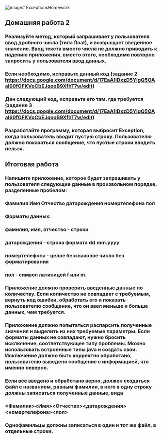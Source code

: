 ![image](https://github.com/Egor5678R/ExceptionsHomework/assets/114798208/5b64404a-2e0a-4cfd-a689-e40f86ffcbf2)# ExceptionsHomework
## Домашняя работа 2
### Реализуйте метод, который запрашивает у пользователя ввод дробного числа (типа float), и возвращает введенное значение. Ввод текста вместо числа не должно приводить к падению приложения, вместо этого, необходимо повторно запросить у пользователя ввод данных.

### Если необходимо, исправьте данный код (задание 2 https://docs.google.com/document/d/17EaA1lDxzD5YigQ5OAal60fOFKVoCbEJqooB9XfhT7w/edit)

### Дан следующий код, исправьте его там, где требуется (задание 3 https://docs.google.com/document/d/17EaA1lDxzD5YigQ5OAal60fOFKVoCbEJqooB9XfhT7w/edit)

### Разработайте программу, которая выбросит Exception, когда пользователь вводит пустую строку. Пользователю должно показаться сообщение, что пустые строки вводить нельзя.
## Итоговая работа
### Напишите приложение, которое будет запрашивать у пользователя следующие данные в произвольном порядке, разделенные пробелом:
### Фамилия Имя Отчество датарождения номертелефона пол

### Форматы данных:
### фамилия, имя, отчество - строки
### датарождения - строка формата dd.mm.yyyy
### номертелефона - целое беззнаковое число без форматирования
### пол - символ латиницей f или m.

### Приложение должно проверить введенные данные по количеству. Если количество не совпадает с требуемым, вернуть код ошибки, обработать его и показать пользователю сообщение, что он ввел меньше и больше данных, чем требуется.

### Приложение должно попытаться распарсить полученные значения и выделить из них требуемые параметры. Если форматы данных не совпадают, нужно бросить исключение, соответствующее типу проблемы. Можно использовать встроенные типы java и создать свои. Исключение должно быть корректно обработано, пользователю выведено сообщение с информацией, что именно неверно.

### Если всё введено и обработано верно, должен создаться файл с названием, равным фамилии, в него в одну строку должны записаться полученные данные, вида

### <Фамилия><Имя><Отчество><датарождения> <номертелефона><пол>

### Однофамильцы должны записаться в один и тот же файл, в отдельные строки.
